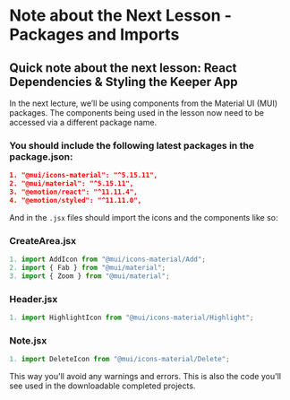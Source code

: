 # Note about the Next Lesson - Packages and Imports

## Quick note about the next lesson: React Dependencies & Styling the Keeper App

In the next lecture, we’ll be using components from the Material UI (MUI) packages. The components being used in the lesson now need to be accessed via a different package name.

### **You should include the following latest packages in the package.json:**

```json
1. "@mui/icons-material": "^5.15.11",
2. "@mui/material": "^5.15.11",
3. "@emotion/react": "^11.11.4",
4. "@emotion/styled": "^11.11.0",
```

And in the `.jsx` files should import the icons and the components like so:

### **CreateArea.jsx**

```jsx
1. import AddIcon from "@mui/icons-material/Add";
2. import { Fab } from "@mui/material";
3. import { Zoom } from "@mui/material";
```

### **Header.jsx**

```jsx
1. import HighlightIcon from "@mui/icons-material/Highlight";
```

### **Note.jsx**

```jsx
1. import DeleteIcon from "@mui/icons-material/Delete";
```

This way you'll avoid any warnings and errors. This is also the code you'll see used in the downloadable completed projects.
